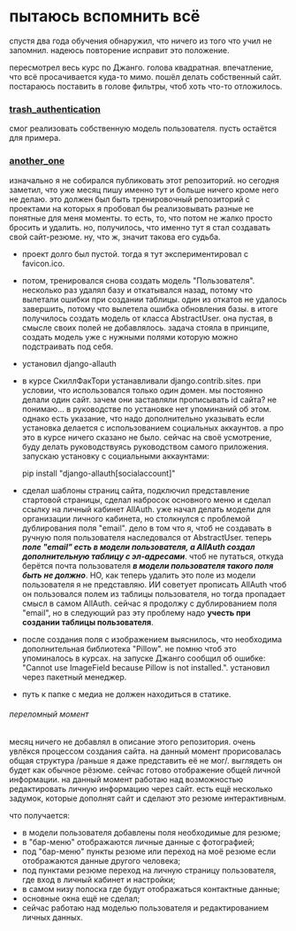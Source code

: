 # пытаюсь вспомнить всё

спустя два года обучения обнаружил, что ничего из того что учил не запомнил. 
надеюсь повторение исправит это положение.

пересмотрел весь курс по Джанго. голова квадратная. впечатление, что всё просачивается куда-то мимо.
пошёл делать собственный сайт. постараюсь поставить в голове фильтры, чтоб хоть что-то отложилось.

### [trash_authentication](trash_authentication)
смог реализовать собственную модель пользователя. пусть остаётся для примера.

### [another_one](another_one)
изначально я не собирался публиковать этот репозиторий. но сегодня заметил, что уже месяц пишу именно тут и больше 
ничего кроме него не делаю. это должен был быть тренировочный репозиторий с проектами на которых я пробовал бы 
реализовывать разные не понятные для меня моменты. то есть, то, что потом не жалко просто бросить и удалить. но, 
получилось, что именно тут я стал создавать свой сайт-резюме. ну, что ж, значит такова его судьба.
- проект долго был пустой. тогда я тут экспериментировал с favicon.ico.
- потом, тренировался снова создать модель "Пользователя". несколько раз удалял базу и откатывался назад, потому что 
вылетали ошибки при создании таблицы. один из откатов не удалось завершить, потому что вылетела ошибка обновления базы. 
в итоге получилось создать модель от класса AbstractUser. она пустая, в смысле своих полей не добавлялось. задача стояла 
в принципе, создать модель уже с нужными полями которую можно подстраивать под себя.
- установил django-allauth
- в курсе СкиллФакТори устанавливали django.contrib.sites. при условии, что использовался только один домен. мы 
постоянно делали один сайт. зачем они заставляли прописывать id сайта? не понимаю... в руководстве по установке нет 
упоминаний об этом. однако есть указание, что надо дополнительно указывать если установка делается с использованием 
социальных аккаунтов. а про это в курсе ничего сказано не было. сейчас на своё усмотрение, буду делать руководствуясь 
руководством самого приложения. запускаю установку с социальными аккаунтами:


    pip install "django-allauth[socialaccount]"

- сделал шаблоны страниц сайта, подключил представление стартовой страницы, сделал набросок основного меню и сделал 
ссылку на личный кабинет AllAuth. уже начал делать модели для организации личного кабинета, но столкнулся с проблемой 
дублирования поля "email". дело в том что я, чтоб не создавать в ручную поля пользователя наследовался от AbstractUser. 
теперь _**поле "email" есть в модели пользователя, а AllAuth создал дополнительную таблицу с эл-адресами**_. чтоб не 
путаться, откуда берётся почта пользователя _**в модели пользователя такого поля быть не должно**_. НО, как теперь 
удалить это поле из модели пользователя я не представляю. ИИ советует прописать AllAuth чтоб он пользовался полем 
из таблицы пользователя, но тогда пропадает смысл в самом AllAuth. сейчас я продолжу с дублированием поля "email", 
но в следующий раз эту проблему надо **учесть при создании таблицы пользователя**.
- после создания поля с изображением выяснилось, что необходима дополнительная библиотека "Pillow". не помню чтоб это 
упоминалось в курсах. на запуске Джанго сообщил об ошибке: "Cannot use ImageField because Pillow is not installed.". 
установил через пакетный менеджер.
- путь к папке с медиа не должен находиться в статике.
###### переломный момент
месяц ничего не добавлял в описание этого репозитория. очень увлёкся процессом создания сайта. на данный момент 
прорисовалась общая структура /раньше я даже представить её не мог/. выглядеть он будет как обычное рёзюме. сейчас 
готово отображение общей личной информации. на данный момент работаю над возможностью редактировать личную информацию 
через сайт. есть ещё несколько задумок, которые дополнят сайт и сделают это резюме интерактивным.

что получается:
- в модели пользователя добавлены поля необходимые для резюме;
- в "бар-меню" отображаются личные данные с фотографией;
- под "бар-меню" пункты резюме или переход на моё резюме если отображаются данные другого человека;
- под пунктами резюме переход на личную страницу пользователя, где вход в личный кабинет и настройки;
- в самом низу полоска где будут отображаться контактные данные;
- основные окна ещё не сделал;
- сейчас работаю над моделью пользователя и редактированием личных данных.